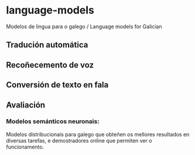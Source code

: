 # language-models
Modelos de lingua para o galego / Language models for Galician

## Tradución automática

## Recoñecemento de voz

## Conversión de texto en fala

## Avaliación 

### Modelos semánticos neuronais: 
Modelos distribucionais para galego que obteñen os mellores resultados en diversas tarefas, e demostradores online que permiten ver o funcionamento.
